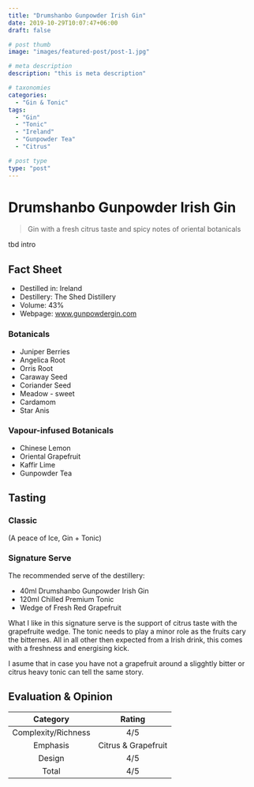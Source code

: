 ```yaml
---
title: "Drumshanbo Gunpowder Irish Gin"
date: 2019-10-29T10:07:47+06:00
draft: false

# post thumb
image: "images/featured-post/post-1.jpg"

# meta description
description: "this is meta description"

# taxonomies
categories: 
  - "Gin & Tonic"
tags:
  - "Gin"
  - "Tonic"
  - "Ireland"
  - "Gunpowder Tea"
  - "Citrus"

# post type
type: "post"
---
```


# Drumshanbo Gunpowder Irish Gin

> Gin with a fresh citrus taste and spicy notes of oriental botanicals

tbd intro 

## Fact Sheet
* Destilled in: Ireland
* Destillery: The Shed Distillery
* Volume: 43%
* Webpage: www.gunpowdergin.com

### Botanicals
* Juniper Berries
* Angelica Root
* Orris Root
* Caraway Seed
* Coriander Seed
* Meadow - sweet
* Cardamom
* Star Anis

### Vapour-infused Botanicals
* Chinese Lemon
* Oriental Grapefruit
* Kaffir Lime
* Gunpowder Tea

## Tasting
### Classic 
(A peace of Ice, Gin + Tonic)

### Signature Serve
The recommended serve of the destillery:
* 40ml Drumshanbo Gunpowder Irish Gin
* 120ml Chilled Premium Tonic
* Wedge of Fresh Red Grapefruit

What I like in this signature serve is the support of citrus taste with the grapefruite wedge. The tonic needs to play a minor role as the fruits cary the bitternes. All in all other then expected from a Irish drink, this comes with a freshness and energising kick. 

I asume that in case you have not a grapefruit around a sligghtly bitter or citrus heavy tonic can tell the same story.

## Evaluation & Opinion 
| Category        | Rating          | 
| :-------------: |:-------------:| 
| Complexity/Richness      | 4/5 | 
| Emphasis     | Citrus & Grapefruit     |   
| Design | 4/5      | 
| Total  | 4/5    |
